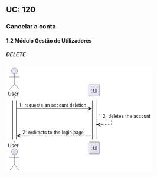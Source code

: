 ## **UC: 120**

### Cancelar a conta

#### 1.2        Módulo Gestão de Utilizadores
##### DELETE

![UC SSD: 120](UC120.png)